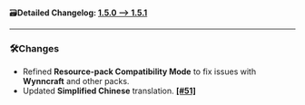🗃️**Detailed Changelog: [1.5.0 --> 1.5.1](https://github.com/UltimatChamp/BetterGrassify/compare/1.5.0+fabric.1.21.4...1.5.1+fabric.1.21.4)**

---

### 🛠️Changes

- Refined **Resource-pack Compatibility Mode** to fix issues with **Wynncraft** and other packs. 
- Updated **Simplified Chinese** translation. [**[#51]**](https://github.com/UltimatChamp/BetterGrassify/pull/51)
